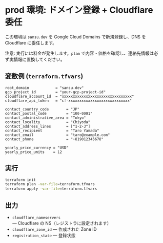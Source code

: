 # prod 環境: ドメイン登録 + Cloudflare 委任

この環境は `sansu.dev` を Google Cloud Domains で新規登録し、DNS を Cloudflare に委任します。

注意: 実行には料金が発生します。`plan` で内容・価格を確認し、連絡先情報は必ず実情報に置換してください。

## 変数例 (`terraform.tfvars`)

```hcl
root_domain            = "sansu.dev"
gcp_project_id         = "your-gcp-project-id"
cloudflare_account_id  = "xxxxxxxxxxxxxxxxxxxxxxxxxxxxxxxx"
cloudflare_api_token   = "cf-xxxxxxxxxxxxxxxxxxxxxxxxxxxx"

contact_country_code        = "JP"
contact_postal_code         = "100-0001"
contact_administrative_area = "Tokyo"
contact_locality            = "Chiyoda"
contact_address_lines       = ["1-2-3"]
contact_recipient           = "Taro Yamada"
contact_email               = "taro@example.com"
contact_phone               = "+819012345678"

yearly_price_currency = "USD"
yearly_price_units    = 12
```

## 実行

```sh
terraform init
terraform plan -var-file=terraform.tfvars
terraform apply -var-file=terraform.tfvars
```

## 出力

- `cloudflare_nameservers` — Cloudflare の NS（レジストラに設定されます）
- `cloudflare_zone_id` — 作成された Zone ID
- `registration_state` — 登録状態
